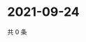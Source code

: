 # 2021-09-24

共 0 条

<!-- BEGIN WEIBO -->
<!-- 最后更新时间 Fri Sep 24 2021 10:30:23 GMT+0800 (China Standard Time) -->

<!-- END WEIBO -->
